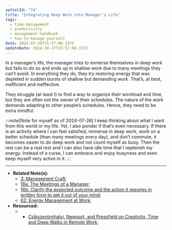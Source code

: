 ```yaml
---
zettelId: "74"
title: "Integrating Deep Work into Manager’s Life"
tags:
  - time-management
  - productivity
  - management-handbook
  - how-to-manage-yourself
date: 2024-07-26T15:57:08.337Z
updateDate: 2024-10-27T15:57:08.337Z
---
```


In a manager’s life, the manager tries to immerse themselves in deep work but fails to do so and ends up in shallow work due to many meetings they can’t avoid. In everything they do, they try restoring energy that was depleted in sudden bursts of shallow but demanding work. That’s, at best, inefficient and ineffective.

They struggle (at least I) to find a way to organize their workload and time, but they are often not the owner of their schedules. The nature of the work demands adapting to other people’s schedules. Hence, they need to be extra mindful.

:::note[Note for myself as of 2024-07-26]
I keep thinking about what I want from this world or my life. Yet, I also ponder if that’s even necessary.
If there is an activity where I can feel satisfied, immense in deep work, work on a better schedule (than many meetings every day), and don’t commute, it becomes easier to do deep work and not count myself as busy. Then the rest can be a real rest and I can also have idle time that I replenish my energy. Instead of a curse, I can embrace and enjoy busyness and even keep myself very active in it.
:::

---

- **Related Note(s):**
  - [3: Management Craft](/notes/3/);
  - [16a: The Meetings of a Manager](/notes/16a/);
  - [16b: Clarify the expected outcome and the action it requires in written form to get it out of your mind](/notes/16b/);
  - [62: Energy Management at Work](/notes/62/);
- **Resourced:**
  - - [Csikszentmihalyi, Newport, and Pressfield on Creativity, Time and Deep Walks in Remote Work](/csikszentmihalyi-newport-and-pressfield-on-creativity-time-and-deep-walks-in-remote-work/);
